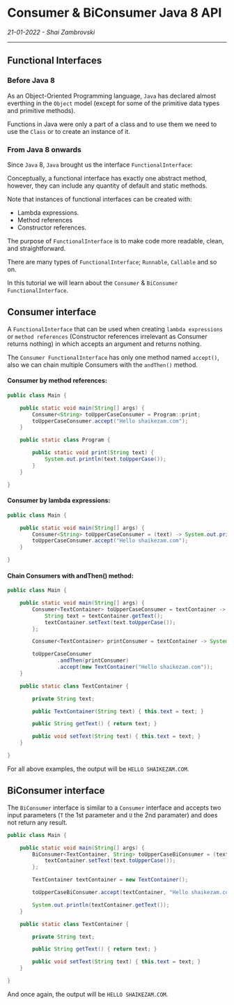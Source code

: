 # Consumer & BiConsumer Java 8 API
*21-01-2022 - Shai Zambrovski*

------------
## Functional Interfaces
### Before Java 8
As an Object-Oriented Programming language, `Java` has declared almost everthing in the `Object` model (except for some of the primitive data types and primitive methods).

Functions in Java were only a part of a class and to use them we need to use the `Class` or to create an instance of it.
### From Java 8 onwards
Since `Java` 8, `Java` brought us the interface `FunctionalInterface`:

Conceptually, a functional interface has exactly one abstract method, however, they can include any quantity of default and static methods.

Note that instances of functional interfaces can be created with:
- Lambda expressions.
- Method references
- Constructor references.

The purpose of `FunctionalInterface` is to make code more readable, clean, and straightforward.

There are many types of `FunctionalInterface`; `Runnable`, `Callable` and so on.

In this tutorial we will learn about the `Consumer` & `BiConsumer` `FunctionalInterface`.
## Consumer interface
A `FunctionalInterface` that can be used when creating `lambda expressions` or `method references` (Constructor references irrelevant as Consumer returns nothing) in which accepts an argument and returns nothing.

The `Consumer FunctionalInterface` has only one method named `accept()`, also we can chain multiple Consumers with the `andThen()` method.
#### Consumer by method references:

```java
public class Main {

    public static void main(String[] args) {
        Consumer<String> toUpperCaseConsumer = Program::print;
        toUpperCaseConsumer.accept("Hello shaikezam.com");
    }

    public static class Program {

        public static void print(String text) {
            System.out.println(text.toUpperCase());
        }
    }

}
```
#### Consumer by lambda expressions:
```java
public class Main {

    public static void main(String[] args) {
        Consumer<String> toUpperCaseConsumer = (text) -> System.out.print(text.toUpperCase());
        toUpperCaseConsumer.accept("Hello shaikezam.com");
    }

}
```
#### Chain Consumers with andThen() method:
```java
public class Main {

    public static void main(String[] args) {
        Consumer<TextContainer> toUpperCaseConsumer = textContainer -> {
            String text = textContainer.getText();
            textContainer.setText(text.toUpperCase());
        };

        Consumer<TextContainer> printConsumer = textContainer -> System.out.println(textContainer.getText());

        toUpperCaseConsumer
                .andThen(printConsumer)
                .accept(new TextContainer("Hello shaikezam.com"));
    }

    public static class TextContainer {

        private String text;

        public TextContainer(String text) { this.text = text; }

        public String getText() { return text; }

        public void setText(String text) { this.text = text; }
    }

}
```
For all above examples, the output will be `HELLO SHAIKEZAM.COM`.
## BiConsumer interface
The `BiConsumer` interface is similar to a `Consumer` interface and accepts two input parameters (`T` the 1st parameter and `U` the 2nd paramater) and does not return any result.
```java
public class Main {

    public static void main(String[] args) {
        BiConsumer<TextContainer, String> toUpperCaseBiConsumer = (textContainer, text) -> {
            textContainer.setText(text.toUpperCase());
        };

        TextContainer textContainer = new TextContainer();

        toUpperCaseBiConsumer.accept(textContainer, "Hello shaikezam.com");

        System.out.println(textContainer.getText());
    }

    public static class TextContainer {

        private String text;

        public String getText() { return text; }

        public void setText(String text) { this.text = text; }
    }

}
```
And once again, the output will be `HELLO SHAIKEZAM.COM`.